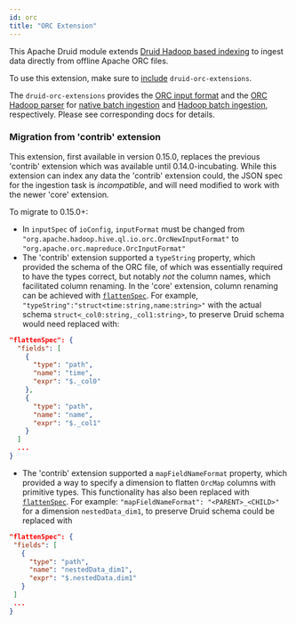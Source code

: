 ```yaml
---
id: orc
title: "ORC Extension"
---
```


<!--
  ~ Licensed to the Apache Software Foundation (ASF) under one
  ~ or more contributor license agreements.  See the NOTICE file
  ~ distributed with this work for additional information
  ~ regarding copyright ownership.  The ASF licenses this file
  ~ to you under the Apache License, Version 2.0 (the
  ~ "License"); you may not use this file except in compliance
  ~ with the License.  You may obtain a copy of the License at
  ~
  ~   http://www.apache.org/licenses/LICENSE-2.0
  ~
  ~ Unless required by applicable law or agreed to in writing,
  ~ software distributed under the License is distributed on an
  ~ "AS IS" BASIS, WITHOUT WARRANTIES OR CONDITIONS OF ANY
  ~ KIND, either express or implied.  See the License for the
  ~ specific language governing permissions and limitations
  ~ under the License.
  -->


This Apache Druid module extends [Druid Hadoop based indexing](../../ingestion/hadoop.md) to ingest data directly from offline
Apache ORC files.

To use this extension, make sure to [include](../../development/extensions.md#loading-extensions) `druid-orc-extensions`.

The `druid-orc-extensions` provides the [ORC input format](../../ingestion/data-formats.md#orc) and the [ORC Hadoop parser](../../ingestion/data-formats.md#orc-hadoop-parser)
for [native batch ingestion](../../ingestion/native-batch.md) and [Hadoop batch ingestion](../../ingestion/hadoop.md), respectively.
Please see corresponding docs for details.

### Migration from 'contrib' extension
This extension, first available in version 0.15.0, replaces the previous 'contrib' extension which was available until
0.14.0-incubating. While this extension can index any data the 'contrib' extension could, the JSON spec for the
ingestion task is *incompatible*, and will need modified to work with the newer 'core' extension.

To migrate to 0.15.0+:

* In `inputSpec` of `ioConfig`, `inputFormat` must be changed from `"org.apache.hadoop.hive.ql.io.orc.OrcNewInputFormat"` to
`"org.apache.orc.mapreduce.OrcInputFormat"`
* The 'contrib' extension supported a `typeString` property, which provided the schema of the
ORC file, of which was essentially required to have the types correct, but notably _not_ the column names, which
facilitated column renaming. In the 'core' extension, column renaming can be achieved with
[`flattenSpec`](../../ingestion/index.md#flattenspec). For example, `"typeString":"struct<time:string,name:string>"`
with the actual schema `struct<_col0:string,_col1:string>`, to preserve Druid schema would need replaced with:

```json
"flattenSpec": {
  "fields": [
    {
      "type": "path",
      "name": "time",
      "expr": "$._col0"
    },
    {
      "type": "path",
      "name": "name",
      "expr": "$._col1"
    }
  ]
  ...
}
```

* The 'contrib' extension supported a `mapFieldNameFormat` property, which provided a way to specify a dimension to
 flatten `OrcMap` columns with primitive types. This functionality has also been replaced with
 [`flattenSpec`](../../ingestion/index.md#flattenspec). For example: `"mapFieldNameFormat": "<PARENT>_<CHILD>"`
 for a dimension `nestedData_dim1`, to preserve Druid schema could be replaced with

 ```json
"flattenSpec": {
  "fields": [
    {
      "type": "path",
      "name": "nestedData_dim1",
      "expr": "$.nestedData.dim1"
    }
  ]
  ...
}
```
